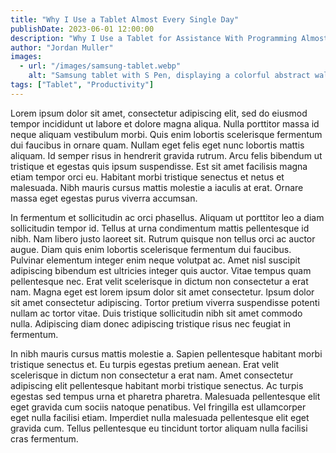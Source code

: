 ```yaml
---
title: "Why I Use a Tablet Almost Every Single Day"
publishDate: 2023-06-01 12:00:00
description: "Why I Use a Tablet for Assistance With Programming Almost Every Single Day"
author: "Jordan Muller"
images:
  - url: "/images/samsung-tablet.webp"
    alt: "Samsung tablet with S Pen, displaying a colorful abstract wallpaper, angled to highlight the screen and black bezel against a light background."
tags: ["Tablet", "Productivity"]
---
```


Lorem ipsum dolor sit amet, consectetur adipiscing elit, sed do eiusmod tempor incididunt ut labore et dolore magna aliqua. Nulla porttitor massa id neque aliquam vestibulum morbi. Quis enim lobortis scelerisque fermentum dui faucibus in ornare quam. Nullam eget felis eget nunc lobortis mattis aliquam. Id semper risus in hendrerit gravida rutrum. Arcu felis bibendum ut tristique et egestas quis ipsum suspendisse. Est sit amet facilisis magna etiam tempor orci eu. Habitant morbi tristique senectus et netus et malesuada. Nibh mauris cursus mattis molestie a iaculis at erat. Ornare massa eget egestas purus viverra accumsan.

In fermentum et sollicitudin ac orci phasellus. Aliquam ut porttitor leo a diam sollicitudin tempor id. Tellus at urna condimentum mattis pellentesque id nibh. Nam libero justo laoreet sit. Rutrum quisque non tellus orci ac auctor augue. Diam quis enim lobortis scelerisque fermentum dui faucibus. Pulvinar elementum integer enim neque volutpat ac. Amet nisl suscipit adipiscing bibendum est ultricies integer quis auctor. Vitae tempus quam pellentesque nec. Erat velit scelerisque in dictum non consectetur a erat nam. Magna eget est lorem ipsum dolor sit amet consectetur. Ipsum dolor sit amet consectetur adipiscing. Tortor pretium viverra suspendisse potenti nullam ac tortor vitae. Duis tristique sollicitudin nibh sit amet commodo nulla. Adipiscing diam donec adipiscing tristique risus nec feugiat in fermentum.

In nibh mauris cursus mattis molestie a. Sapien pellentesque habitant morbi tristique senectus et. Eu turpis egestas pretium aenean. Erat velit scelerisque in dictum non consectetur a erat nam. Amet consectetur adipiscing elit pellentesque habitant morbi tristique senectus. Ac turpis egestas sed tempus urna et pharetra pharetra. Malesuada pellentesque elit eget gravida cum sociis natoque penatibus. Vel fringilla est ullamcorper eget nulla facilisi etiam. Imperdiet nulla malesuada pellentesque elit eget gravida cum. Tellus pellentesque eu tincidunt tortor aliquam nulla facilisi cras fermentum.
